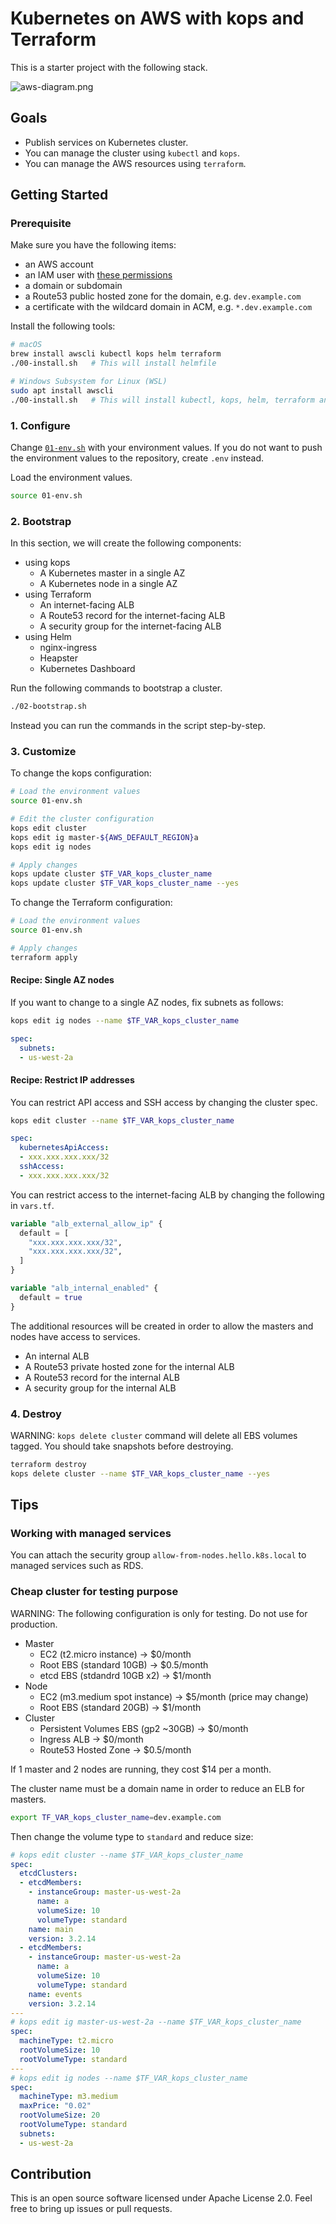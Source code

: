 # Kubernetes on AWS with kops and Terraform

This is a starter project with the following stack.

![aws-diagram.png](aws-diagram.png)

## Goals

- Publish services on Kubernetes cluster.
- You can manage the cluster using `kubectl` and `kops`.
- You can manage the AWS resources using `terraform`.

## Getting Started

### Prerequisite

Make sure you have the following items:

- an AWS account
- an IAM user with [these permissions](https://github.com/kubernetes/kops/blob/master/docs/aws.md)
- a domain or subdomain
- a Route53 public hosted zone for the domain, e.g. `dev.example.com`
- a certificate with the wildcard domain in ACM, e.g. `*.dev.example.com`

Install the following tools:

```sh
# macOS
brew install awscli kubectl kops helm terraform
./00-install.sh   # This will install helmfile

# Windows Subsystem for Linux (WSL)
sudo apt install awscli
./00-install.sh   # This will install kubectl, kops, helm, terraform and helmfile
```


### 1. Configure

Change [`01-env.sh`](01-env.sh) with your environment values.
If you do not want to push the environment values to the repository, create `.env` instead.

Load the environment values.

```sh
source 01-env.sh
```


### 2. Bootstrap

In this section, we will create the following components:

- using kops
  - A Kubernetes master in a single AZ
  - A Kubernetes node in a single AZ
- using Terraform
  - An internet-facing ALB
  - A Route53 record for the internet-facing ALB
  - A security group for the internet-facing ALB
- using Helm
  - nginx-ingress
  - Heapster
  - Kubernetes Dashboard

Run the following commands to bootstrap a cluster.

```sh
./02-bootstrap.sh
```

Instead you can run the commands in the script step-by-step.


### 3. Customize

To change the kops configuration:

```sh
# Load the environment values
source 01-env.sh

# Edit the cluster configuration
kops edit cluster
kops edit ig master-${AWS_DEFAULT_REGION}a
kops edit ig nodes

# Apply changes
kops update cluster $TF_VAR_kops_cluster_name
kops update cluster $TF_VAR_kops_cluster_name --yes
```

To change the Terraform configuration:

```sh
# Load the environment values
source 01-env.sh

# Apply changes
terraform apply
```


#### Recipe: Single AZ nodes

If you want to change to a single AZ nodes, fix subnets as follows:

```sh
kops edit ig nodes --name $TF_VAR_kops_cluster_name
```

```yaml
spec:
  subnets:
  - us-west-2a
```


#### Recipe: Restrict IP addresses

You can restrict API access and SSH access by changing the cluster spec.

```sh
kops edit cluster --name $TF_VAR_kops_cluster_name
```

```yaml
spec:
  kubernetesApiAccess:
  - xxx.xxx.xxx.xxx/32
  sshAccess:
  - xxx.xxx.xxx.xxx/32
```

You can restrict access to the internet-facing ALB by changing the following in `vars.tf`.

```tf
variable "alb_external_allow_ip" {
  default = [
    "xxx.xxx.xxx.xxx/32",
    "xxx.xxx.xxx.xxx/32",
  ]
}

variable "alb_internal_enabled" {
  default = true
}
```

The additional resources will be created in order to allow the masters and nodes have access to services.

- An internal ALB
- A Route53 private hosted zone for the internal ALB
- A Route53 record for the internal ALB
- A security group for the internal ALB


### 4. Destroy

WARNING: `kops delete cluster` command will delete all EBS volumes tagged.
You should take snapshots before destroying.

```sh
terraform destroy
kops delete cluster --name $TF_VAR_kops_cluster_name --yes
```


## Tips

### Working with managed services

You can attach the security group `allow-from-nodes.hello.k8s.local` to managed services such as RDS.

### Cheap cluster for testing purpose

WARNING: The following configuration is only for testing. Do not use for production.

- Master
  - EC2 (t2.micro instance) -> $0/month
  - Root EBS (standard 10GB) -> $0.5/month
  - etcd EBS (stdandrd 10GB x2) -> $1/month
- Node
  - EC2 (m3.medium spot instance) -> $5/month (price may change)
  - Root EBS (standard 20GB) -> $1/month
- Cluster
  - Persistent Volumes EBS (gp2 ~30GB) -> $0/month
  - Ingress ALB -> $0/month
  - Route53 Hosted Zone -> $0.5/month

If 1 master and 2 nodes are running, they cost $14 per a month.

The cluster name must be a domain name in order to reduce an ELB for masters.

```sh
export TF_VAR_kops_cluster_name=dev.example.com
```

Then change the volume type to `standard` and reduce size:

```yaml
# kops edit cluster --name $TF_VAR_kops_cluster_name
spec:
  etcdClusters:
  - etcdMembers:
    - instanceGroup: master-us-west-2a
      name: a
      volumeSize: 10
      volumeType: standard
    name: main
    version: 3.2.14
  - etcdMembers:
    - instanceGroup: master-us-west-2a
      name: a
      volumeSize: 10
      volumeType: standard
    name: events
    version: 3.2.14
---
# kops edit ig master-us-west-2a --name $TF_VAR_kops_cluster_name
spec:
  machineType: t2.micro
  rootVolumeSize: 10
  rootVolumeType: standard
---
# kops edit ig nodes --name $TF_VAR_kops_cluster_name
spec:
  machineType: m3.medium
  maxPrice: "0.02"
  rootVolumeSize: 20
  rootVolumeType: standard
  subnets:
  - us-west-2a
```

## Contribution

This is an open source software licensed under Apache License 2.0.
Feel free to bring up issues or pull requests.
